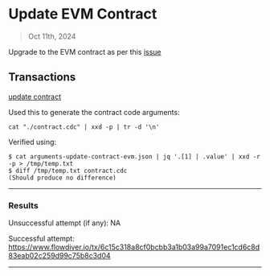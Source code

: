 # Update EVM Contract

> Oct 11th, 2024

Upgrade to the EVM contract as per this [issue](https://github.com/onflow/service-account/issues/338)

## Transactions

[update contract](../../../../transactions/update-contract)

Used this to generate the contract code arguments:

`cat "./contract.cdc" | xxd -p | tr -d '\n'`

Verified using:
```
$ cat arguments-update-contract-evm.json | jq '.[1] | .value' | xxd -r -p > /tmp/temp.txt
$ diff /tmp/temp.txt contract.cdc
(Should produce no difference)
```
___

### Results

Unsuccessful attempt (if any): NA

Successful attempt: 
https://www.flowdiver.io/tx/6c15c318a8cf0bcbb3a1b03a99a7091ec1cd6c8d83eab02c259d99c75b8c3d04


___

